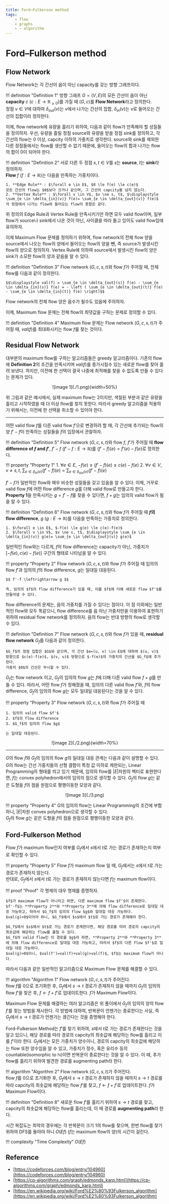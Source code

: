 ```yaml
---
title: Ford–Fulkerson method
tags:
    - flow
    - graphs
    - ~ algorithm
---
```


# Ford–Fulkerson method

## Flow Network

Flow Network는 각 간선이 음이 아닌 capacity를 갖는 방향 그래프이다.

!!! definition "Definition 1"
    방향 그래프 $G=(V, E)$의 모든 간선이 음이 아닌 **capacity** $c$ ($c : E \rightarrow \mathbb{R}_{\ge 0}$)를 가질 때 $(G, c)$를 **Flow Network**라고 정의한다.  
    정점 $v \in V$에 대하여 $\delta_{out}(v)$는 $v$에서 나가는 간선의 집합, $\delta_{in}(v)$는 $v$로 들어오는 간선의 집합이라 정의한다.

이제, flow network에 유량을 흘리기 위하여, 다음과 같이 flow가 만족해야 할 성질들을 정의하자.
우선, 유량을 흘릴 정점 source와 유량을 받을 정점 sink를 정의하고, 각 간선의 flow는 $0$ 이상, capcity 이하의 가중치로 생각한다.
source와 sink를 제외한 다른 정점들에서는 flow를 생산할 수 없기 때문에, 들어오는 flow의 합과 나가는 flow의 합이 0이 되어야 한다.

!!! definition "Definition 2"
    서로 다른 두 정점 $s, t \in V$를 $s$는 **source**, $t$는 **sink**라 정의하자.  
    **Flow** $f$ ($f: E \rightarrow \mathbb{R}$)는 다음을 만족하는 가중치이다.

    1. **Edge Rule** : $\forall e \in E$, $0 \le f(e) \le c(e)$  
    모든 간선의 flow는 $0$보다 크거나 같으며, 그 간선의 capcity를 넘지 않는다.
    2. **Vertex Rule** : $\forall v \in V$, $v \ne s, t$, $\displaystyle \sum_{e \in \delta_{in}(v)} f(e)= \sum_{e \in \delta_{out}(v)} f(e)$  
    각 정점에서 나가는 flow와 들어오는 flow의 총합은 같다.

위 정의의 Edge Rule과 Vertex Rule을 만족시키기만 하면 모두 valid flow이며, 일부 flow가 source나 sink에서 나온 것이 아닌, 사이클을 따라 돌고 있어도 valid flow임에 유의하자.

이제 Maximum Flow 문제를 정의하기 위하여, flow network의 전체 flow 양을 source에서 나오는 flow의 양에서 들어오는 flow의 양을 뺀, 즉 source가 발생시킨 flow의 양으로 정의하자.
Vertex Rule에 의하여 source에서 발생시킨 flow의 양은 sink가 소모한 flow의 양과 같음을 알 수 있다.

!!! definition "Definition 3"
    Flow network $(G, c, s, t)$와 flow $f$가 주어질 때, 전체 flow를 다음과 같이 정의한다.

    $$\displaystyle val(f) = \sum_{e \in \delta_{out}(s)} f(e) - \sum_{e \in \delta_{in}(s)} f(e) = - \left ( \sum_{e \in \delta_{out}(t)} f(e) - \sum_{e \in \delta_{in}(t)} f(e) \right)$$

Flow network의 전체 flow 양은 음수가 될수도 있음에 주의하자.

이제, Maximum flow 문제는 전체 flow의 최댓값을 구하는 문제로 정의할 수 있다.

!!! definition "Definition 4"
    Maximum flow 문제는 Flow network $(G, c, s, t)$가 주어질 때, $val(f)$를 최대화시키는 flow $f$를 찾는 것이다.

## Residual Flow Network

대부분의 maximum flow를 구하는 알고리즘들은 greedy 알고리즘이다.
기존의 flow에 **Definition 2**의 조건을 만족시키며 $val(f)$를 증가시킬수 있는 새로운 flow를 찾아 흘려 보낸다.
하지만, 이전에 한 선택이 결국 나중에 최적해를 찾을 수 없도록 만들 수 있다는 문제가 있다.

<center>
![image 1](./1.png){width=50%}
</center>

위 그림과 같은 예시에서, 실제 maximum flow는 $2$이지만, 색칠된 부분과 같은 유량을 흘리고 시작하였을 때 더 이상 flow를 찾지 못한다.
따라서 greedy 알고리즘을 적용하기 위해서는, 이전에 한 선택을 취소할 수 있어야 한다.

---

어떤 valid flow $f$를 다른 valid flow $f'$으로 변경하려 할 때, 각 간선에 추가되는 flow의 양 $f'-f$이 만족하는 성질들을 $f$의 입장에서 관찰하자.

!!! definition "Definition 5"
    Flow network $(G, c, s, t)$와 flow $f$, $f'$가 주어질 때 **flow difference of $f$ and $f'$**, $f'-f$ ($f'-f : E \rightarrow \mathbb{R}$)를 $(f'-f)(e) = f'(e)-f(e)$로 정의한다.

!!! property "Property 1"
    1. $\forall e \in E$, $-f(e) \le (f'-f)(e) \le c(e)-f(e)$
    2. $\forall v \in V$, $v \ne s, t$, $\displaystyle \sum_{e \in \delta_{in}(v)} (f'-f)(e)= \sum_{e \in \delta_{out}(v)} (f'-f)(e)$

$f'-f$가 일반적인 flow와 매우 비슷한 성질들을 갖고 있음을 알 수 있다.
이제, 거꾸로 valid flow $f$에 어떤 flow difference $g$를 더해 valid flow로 만들고자 한다.
**Property 1**을 만족시키는 $g=f'-f$를 찾을 수 있다면, $f+g$는 임의의 valid flow가 됨을 알 수 있다.

!!! definition "Definition 6"
    Flow network $(G, c, s, t)$와 flow $f$가 주어질 때 **$f$의 flow difference**, $g$ ($g : E \rightarrow \mathbb{R}$)를 다음을 만족하는 가중치로 정의한다.

    1. $\forall e \in E$, $-f(e) \le g(e) \le c(e)-f(e)$
    2. $\forall v \in V$, $v \ne s, t$, $\displaystyle \sum_{e \in \delta_{in}(v)} g(e)= \sum_{e \in \delta_{out}(v)} g(e)$

일반적인 flow와는 다르게, $f$의 flow difference는 capacity가 아닌, 가중치가 $[-f(e), c(e)-f(e)]$ 구간의 형태로 나타남을 알 수 있다.

!!! property "Property 2"
    Flow network $(G, c, s, t)$와 flow $f$가 주어질 때 임의의 flow $f'$과 임의의 $f$의 flow difference, $g$는 일대일 대응된다.

    $$ f'-f \leftrightarrow g $$

    즉, 임의의 $f$의 flow difference가 있을 때, 이를 $f$에 더해 새로운 flow $f'$를 만들어낼 수 있다.

flow difference의 문제는, 음의 가중치를 가질 수 있다는 점이다.
이 점 이외에는 일반적인 flow와 모두 똑같으니, flow difference를 음 아닌 가중치만을 이용하여 표현하기 위하여 residual flow network를 정의하자.
음의 flow는 반대 방향의 flow로 생각할 수 있다.

!!! definition "Definition 7"
    Flow network $(G, c, s, t)$와 flow $f$가 있을 때, **residual flow network** $G_f$를 다음과 같이 정의한다.

    $G_f$의 정점 집합은 $G$와 같으며, 각 간선 $e=(u, v) \in E$에 대하여 $(u, v)$ 방향으로 $c(e)-f(e)$, $(v, u)$ 방향으로 $-f(e)$의 가중치의 간선을 $G_f$에 추가한다.
    가중치 $0$의 간선은 무시할 수 있다.

$G_f$는 flow network 이고, $G_f$의 임의의 flow $g$는 $f$에 더해 다른 valid flow $f+g$를 만들 수 있다.
따라서, 어떤 flow $f$가 정해졌을 때, 임의의 다른 valid flow $f'$와, $f$의 flow difference, $G_f$의 임의의 flow $g$는 모두 일대일 대응된다는 것을 알 수 있다.

!!! property "Property 3"
    Flow network $(G, c, s, t)$와 flow $f$가 주어질 때
    
    1. 임의의 valid flow $f'$
    2. $f$의 flow difference
    3. $G_f$의 임의의 flow $g$

    는 일대일 대응된다.

<center>
![image 2](./2.png){width=70%}
</center>

---

$G$의 flow $f$와 $G_f$의 임의의 flow $g$의 일대일 대응 관계는 다음과 같이 설명할 수 있다.  
$G$의 flow는 간선 가중치들의 선형 결합이 특정 값 이하로 제한되는, Linear Programming의 형태를 띄고 있기 때문에, 임의의 flow를 $|E|$차원의 벡터로 표현한다면, $f$는 convex polyhedron에서의 임의의 점으로 생각할 수 있다.
$G_f$의 flow $g$는 같은 도형을 $f$의 점을 원점으로 평행이동한 모양과 같다.

<center>
![image 3](./3.png)
</center>

!!! property "Property 4"
    $G$의 임의의 flow는 Linear Programming의 조건에 부합하니, $|E|$차원 convex polyhedron으로 생각할 수 있다.  
    $G_f$의 flow $g$는 같은 도형을 $f$의 점을 원점으로 평행이동한 모양과 같다.

## Ford-Fulkerson Method

Flow $f$가 maximum flow인지 여부를 $G_f$에서 $s$에서 $t$로 가는 경로가 존재하는지 여부로 확인할 수 있다.

!!! property "Property 5"
    Flow $f$가 maximum flow 일 때, $G_f$에서는 $s$에서 $t$로 가는 경로가 존재하지 않는다.  
    반대로, $G_f$에서 $s$에서 $t$로 가는 경로가 존재하지 않는다면 $f$는 maximum flow이다.

!!! proof "Proof"
    각 명제의 대우 명제를 증명하자.

    $f$가 maximum flow가 아니라고 하면, 다른 maximum flow $f'$이 존재한다.
    $f'-f$는 **Property 2**와 **Property 3**에 의해 flow difference로 일대일 대응 가능하고, 따라서 $G_f$의 임의의 flow $g$와 일대일 대응 가능하다.
    $val(g)>0$이어야 하니, $G_f$에서 $s$에서 $t$로 가는 경로가 존재해야 한다.

    $G_f$에서 $s$에서 $t$로 가는 경로가 존재한다면, 해당 경로를 따라 경로의 capcity의 최솟값에 해당하는 flow를 흘릴 수 있다.
    $G_f$의 valid flow인 이 경로를 $g$라 하면, **Property 2**와 **Property 3**에 의해 flow difference로 일대일 대응 가능하고, 따라서 $f$의 다른 flow $f'$로 일대일 대응 가능하다.
    $val(g)>0$이니, $val(f')=val(f)+val(g)>val(f)$, $f$는 maximum flow가 아니다.

따라서 다음과 같은 일반적인 알고리즘으로 Maximum Flow 문제를 해결할 수 있다.

!!! algorithm "Algorithm 1"
    Flow network $(G, c, s, t)$가 주어진다.  
    flow $f$를 $0$으로 초기화한 후, $G_f$에서 $s \rightarrow t$ 경로가 존재하지 않을 때까지 $G_f$의 임의의 flow $f'$을 찾은 후, $f \leftarrow f+f'$로 업데이트한다.
    $f$가 Maximum Flow이다.

Maximum Flow 문제를 해결하는 여러 알고리즘은 위 풀이에서 $G_f$의 임의의 양의 flow $f'$를 찾는 방법을 제시한다.
각 방법에 대하여, 반복문이 언젠가는 종료한다는 사실, 즉 $G_f$에서 $s \rightarrow t$ 경로가 언젠가는 끊긴다는 것을 증명해야 한다.

Ford-Fulkerson Method는 $f'$를 찾기 위하여, $s$에서 $t$로 가는 경로가 존재한다는 것을 알고 있으니, 해당 경로를 따라 경로의 capcity의 최솟값에 해당하는 flow를 흘리고 이를 $f'$이라 한다.
$G_f$에서는 모든 가중치가 양수이니, 경로의 capcity의 최솟값에 해당하는 flow 또한 양수임을 알 수 있고, 가중치가 정수, 혹은 유리수 등의 countable(isomorphic to $\mathbb{N}$)이면 반복문이 종료한다는 것을 알 수 있다.
이 때, 추가 flow를 흘리기 위하여 발견한 경로를 augmenting path라 한다.

!!! algorithm "Algorithm 2"
    Flow network $(G, c, s, t)$가 주어진다.  
    flow $f$를 $0$으로 초기화한 후, $G_f$에서 $s \rightarrow t$ 경로가 존재하지 않을 때까지 $s \rightarrow t$ 경로를 따라 capcity의 최솟값에 해당하는 flow $f'$를 찾고, $f \leftarrow f+f'$로 업데이트한다.
    $f$가 Maximum Flow이다.

!!! definition "Definition 8"
    새로운 flow $f'$를 흘리기 위하여 $s \rightarrow t$ 경로를 찾고, capcity의 최솟값에 해당하는 flow를 흘리는데, 이 때 경로를 **augmenting path**라 한다.

시간 복잡도는 최악의 경우에는 각 반복문이 크기 $1$의 flow를 찾으며, 한번 flow를 찾기 위하여 DFS를 돌아야 하니 $O(Ef)$ ($f$는 maximum flow의 양)의 시간이 걸린다.

!!! complexity "Time Complexity"
    $O(Ef)$

## Reference
- [https://codeforces.com/blog/entry/104960](https://codeforces.com/blog/entry/104960)
- [https://cp-algorithms.com/graph/edmonds_karp.html](https://cp-algorithms.com/graph/edmonds_karp.html)
- [https://en.wikipedia.org/wiki/Ford%E2%80%93Fulkerson_algorithm](https://en.wikipedia.org/wiki/Ford%E2%80%93Fulkerson_algorithm)